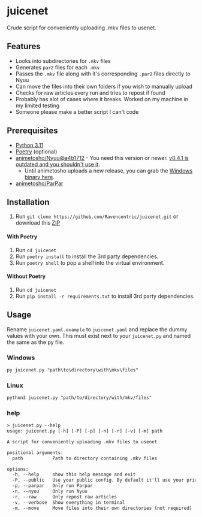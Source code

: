 # juicenet

Crude script for conveniently uploading .mkv files to usenet.

## Features

- Looks into subdirectories for `.mkv` files
- Generates `par2` files for each `.mkv`
- Passes the `.mkv` file along with it's corresponding `.par2` files directly to Nyuu
- Can move the files into their own folders if you wish to manually upload
- Checks for raw articles every run and tries to repost if found
- Probably has alot of cases where it breaks. Worked on my machine in my limited testing
- Someone please make a better script I can't code

## Prerequisites

- [Python 3.11](https://www.python.org/downloads/)
- [Poetry](https://python-poetry.org/docs/#installing-with-the-official-installer) (optional)
- [animetosho/Nyuu@a4b1712](https://github.com/animetosho/Nyuu/commit/a4b1712d77faeacaae114c966c238773acc534fb) - You need this version or newer. [v0.4.1 is outdated and you shouldn't use it](https://github.com/animetosho/Nyuu/releases/tag/v0.4.1).
  - Until animetosho uploads a new release, you can grab the [Windows binary here](https://github.com/Ravencentric/Nyuu/actions/runs/6051631932).
- [animetosho/ParPar](https://github.com/animetosho/ParPar)

## Installation

1. Run `git clone https://github.com/Ravencentric/juicenet.git` or download this [ZIP](https://github.com/Ravencentric/juicenet/archive/refs/heads/main.zip)

#### With Poetry

1. Run `cd juicenet`
2. Run `poetry install` to install the 3rd party dependencies.
3. Run `poetry shell` to pop a shell into the virtual environment.

#### Without Poetry

1. Run `cd juicenet`
2. Run `pip install -r requirements.txt` to install 3rd party dependencies.

## Usage

Rename `juicenet.yaml.example` to `juicenet.yaml` and replace the dummy values with your own. This must exist next to your `juicenet.py` and named the same as the py file.

### Windows

```txt
py juicenet.py "path\to\directory\with\mkv\files"
```

### Linux

```txt
python3 juicenet.py "path/to/directory/with/mkv/files"
```

### help

```txt
> juicenet.py --help
usage: juicenet.py [-h] [-P] [-p] [-n] [-r] [-v] [-m] path

A script for conveniently uploading .mkv files to usenet

positional arguments:
  path           Path to directory containing .mkv files

options:
  -h, --help     show this help message and exit
  -P, --public   Use your public config. By default it'll use your private config.
  -p, --parpar   Only run Parpar
  -n, --nyuu     Only run Nyuu
  -r, --raw      Only repost raw articles
  -v, --verbose  Show everything in terminal
  -m, --move     Move files into their own directories (not required)
```
